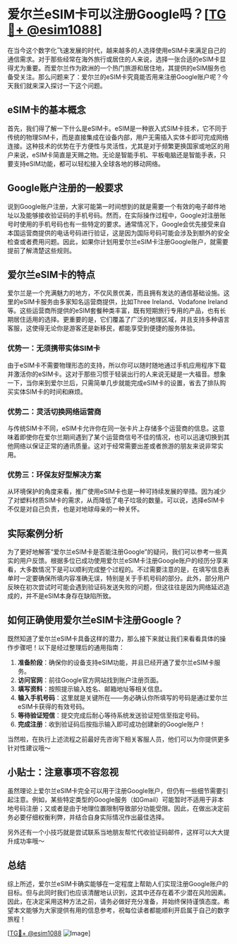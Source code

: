 # 爱尔兰eSIM卡可以注册Google吗？[[TG💪+ @esim1088](https://t.me/s/esim1088)]

在当今这个数字化飞速发展的时代，越来越多的人选择使用eSIM卡来满足自己的通信需求。对于那些经常在海外旅行或居住的人来说，选择一张合适的eSIM卡显得尤为重要。而爱尔兰作为欧洲的一个热门旅游和居住地，其提供的eSIM服务也备受关注。那么问题来了：爱尔兰的eSIM卡究竟能否用来注册Google账户呢？今天我们就来深入探讨一下这个问题。

## eSIM卡的基本概念

首先，我们得了解一下什么是eSIM卡。eSIM是一种嵌入式SIM卡技术，它不同于传统的物理SIM卡，而是直接集成在设备内部，用户无需插入实体卡即可完成网络连接。这种技术的优势在于方便性与灵活性，尤其是对于频繁更换国家或地区的用户来说，eSIM卡简直是天赐之物。无论是智能手机、平板电脑还是智能手表，只要支持eSIM功能，都可以轻松接入全球各地的移动网络。

## Google账户注册的一般要求

说到Google账户注册，大家可能第一时间想到的就是需要一个有效的电子邮件地址以及能够接收验证码的手机号码。然而，在实际操作过程中，Google对注册账号时使用的手机号码也有一些特定的要求。通常情况下，Google会优先接受来自本国运营商提供的电话号码进行验证，这是因为国际号码可能会涉及到额外的安全检查或者费用问题。因此，如果你计划用爱尔兰eSIM卡注册Google账户，就需要提前了解清楚这些规则。

## 爱尔兰eSIM卡的特点

爱尔兰是一个充满魅力的地方，不仅风景优美，而且拥有发达的通信基础设施。这里的eSIM卡服务由多家知名运营商提供，比如Three Ireland、Vodafone Ireland等。这些运营商所提供的eSIM套餐种类丰富，既有短期旅行专用的产品，也有长期居住适用的选择。更重要的是，它们覆盖了广泛的地理区域，并且支持多种语言客服，这使得无论你是游客还是新移民，都能享受到便捷的服务体验。

### 优势一：无须携带实体SIM卡
由于eSIM卡不需要物理形态的支持，所以你可以随时随地通过手机应用程序下载并激活你的eSIM卡。这对于那些习惯于轻装出行的人来说无疑是一大福音。想象一下，当你来到爱尔兰后，只需简单几步就能完成eSIM卡的设置，省去了排队购买实体SIM卡的时间和麻烦。

### 优势二：灵活切换网络运营商
与传统SIM卡不同，eSIM卡允许你在同一张卡片上存储多个运营商的信息。这意味着即使你在爱尔兰期间遇到了某个运营商信号不佳的情况，也可以迅速切换到其他网络以保证正常的通讯质量。这对于经常需要出差或者旅游的朋友来说非常实用。

### 优势三：环保友好型解决方案
从环境保护的角度来看，推广使用eSIM卡也是一种可持续发展的举措。因为减少了对塑料材质SIM卡的需求，从而降低了电子垃圾的数量。可以说，选择eSIM卡不仅是对自己负责，也是对地球母亲的一种关怀。

## 实际案例分析

为了更好地解答“爱尔兰eSIM卡是否能注册Google”的疑问，我们可以参考一些真实的用户反馈。根据多位已成功使用爱尔兰eSIM卡注册Google账户的经历分享来看，大多数情况下是可以顺利完成整个过程的。不过需要注意的是，在填写信息表单时一定要确保所填内容准确无误，特别是关于手机号码的部分。此外，部分用户反映在初次尝试时可能会遇到验证码发送失败的问题，但这往往是因为网络延迟造成的，并不是eSIM本身存在缺陷所致。

## 如何正确使用爱尔兰eSIM卡注册Google？

既然知道了爱尔兰eSIM卡具备这样的潜力，那么接下来就让我们来看看具体的操作步骤吧！以下是经过整理后的通用指南：

1. **准备阶段**：确保你的设备支持eSIM功能，并且已经开通了爱尔兰eSIM卡服务。
2. **访问官网**：前往Google官方网站找到账户注册页面。
3. **填写资料**：按照提示输入姓名、邮箱地址等相关信息。
4. **输入手机号码**：这里就是关键所在——务必确认你所填写的号码是通过爱尔兰eSIM卡获得的有效号码。
5. **等待验证短信**：提交完成后耐心等待系统发送验证短信至指定号码。
6. **完成注册**：收到验证码后按指示输入即可成功创建新的Google账户！

当然啦，在执行上述流程之前最好先咨询下相关客服人员，他们可以为你提供更多针对性建议哦～

## 小贴士：注意事项不容忽视

虽然理论上爱尔兰eSIM卡完全可以用于注册Google账户，但仍有一些细节需要引起注意。例如，某些特定类型的Google服务（如Gmail）可能暂时不适用于非本地号码注册；又或者是由于地理位置限制导致部分功能受限。因此，在做出决定前务必要仔细权衡利弊，并结合自身实际情况作出最佳选择。

另外还有一个小技巧就是尝试联系当地朋友帮忙代收验证码邮件，这样可以大大提升成功率哦～

## 总结

综上所述，爱尔兰eSIM卡确实能够在一定程度上帮助人们实现注册Google账户的目标。但与此同时我们也应该清醒地认识到，这其中还存在着不少潜在风险因素。因此，在决定采用这种方法之前，请务必做好充分准备，并始终保持谨慎态度。希望本文能够为大家提供有用的信息参考，祝每位读者都能顺利开启属于自己的数字旅程！

[[TG💪+ @esim1088](https://t.me/s/esim1088) ![Image](https://i.postimg.cc/4NQfJmqS/Snipaste-2025-05-13-00-14-12.png)]